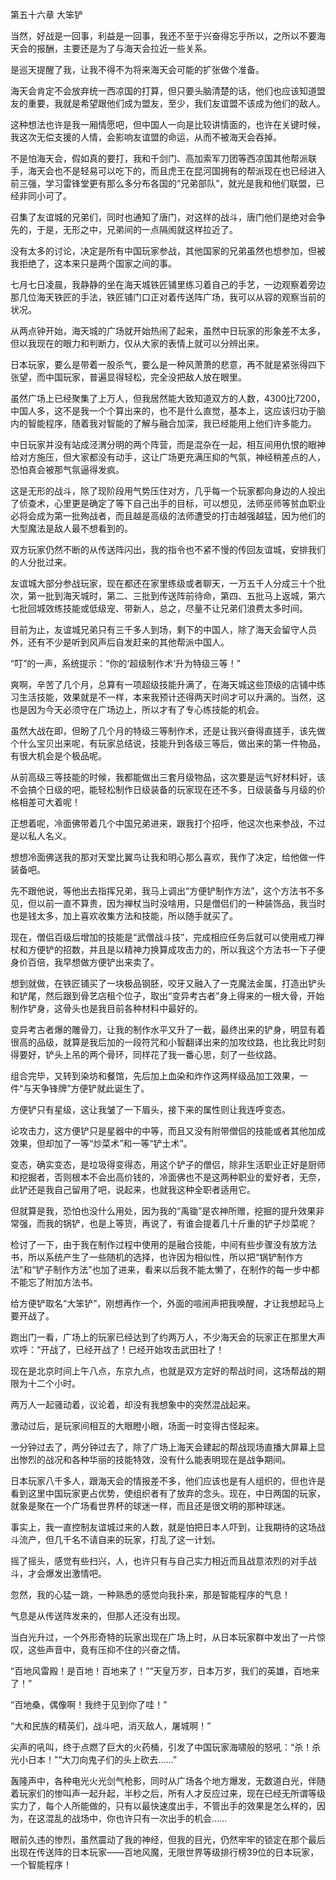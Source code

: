 第五十六章 大笨铲


当然，好战是一回事，利益是一回事，我还不至于兴奋得忘乎所以，之所以不要海天会的报酬，主要还是为了与海天会拉近一些关系。

是巡天提醒了我，让我不得不为将来海天会可能的扩张做个准备。

海天会肯定不会放弃统一西凉国的打算，但只要头脑清楚的话，他们也应该知道盟友的重要，我就是希望跟他们成为盟友，至少，我们友谊盟不该成为他们的敌人。

这种想法也许是我一厢情愿吧，但中国人一向是比较讲情面的，也许在关键时候，我这次无偿支援的人情，会影响友谊盟的命运，从而不被海天会吞掉。

不是怕海天会，假如真的要打，我和千剑门、高加索军刀团等西凉国其他帮派联手，海天会也不是轻易可以吃下的，而且虎王在昆河国拥有的帮派现在也已经进入前三强，学习雷锋堂更有那么多分布各国的“兄弟部队”，就光是我和他们联盟，已经非同小可了。

召集了友谊城的兄弟们，同时也通知了唐门，对这样的战斗，唐门他们是绝对会争先的，于是，无形之中，兄弟间的一点隔阂就这样拉近了。

没有太多的讨论，决定是所有中国玩家参战，其他国家的兄弟虽然也想参加，但被我拒绝了，这本来只是两个国家之间的事。

七月七日凌晨，我静静的坐在海天城铁匠铺里练习着自己的手艺，一边观察着旁边那几位海天铁匠的手法，铁匠铺门口正对着传送阵广场，我可以从容的观察当前的状况。

从两点钟开始，海天城的广场就开始热闹了起来，虽然中日玩家的形象差不太多，但以我现在的眼力和判断力，仅从大家的表情上就可以分辨出来。

日本玩家，要么是带着一股杀气，要么是一种风萧萧的悲意，再不就是紧张得四下张望，而中国玩家，普遍显得轻松，完全没把敌人放在眼里。

虽然广场上已经聚集了上万人，但我居然能大致知道双方的人数，4300比7200，中国人多，这不是我一个个算出来的，也不是什么直觉，基本上，这应该归功于脑内的智能程序，随着我对智能的了解与融合加深，我已经能用上他们许多能力。

中日玩家并没有站成泾渭分明的两个阵营，而是混杂在一起，相互间用仇恨的眼神给对方施压，但大家都没有动手，这让广场更充满压抑的气氛，神经稍差点的人，恐怕真会被那气氛逼得发疯。

这是无形的战斗，除了现阶段用气势压住对方，几乎每一个玩家都向身边的人投出了侦查术，心里更是确定了等下自己出手的目标，可以想见，法师巫师等贫血职业必将会成为第一批殉战者，而且越是高级的法师遭受的打击越强越猛，因为他们的大型魔法是敌人最不想看到的。

双方玩家仍然不断的从传送阵闪出，我的指令也不紧不慢的传回友谊城，安排我们的人分批过来。

友谊城大部分参战玩家，现在都还在家里练级或者聊天，一万五千人分成三十个批次，第一批到海天城时，第二、三批到传送阵前待命，第四、五批马上返城，第六七批回城效练技能或低级宠、带新人，总之，尽量不让兄弟们浪费太多时间。

目前为止，友谊城兄弟只有三千多人到场，剩下的中国人，除了海天会留守人员外，还有不少是听到风声后自发赶来的其他帮派中国人。

“叮”的一声，系统提示：“你的‘超级制作术’升为特级三等！”

爽啊，辛苦了几个月，总算有一项超级技能升满了，在海天城这些顶级的店铺中练习生活技能，效果就是不一样，本来我预计还得两天时间才可以升满的。当然，这也是因为今天必须守在广场边上，所以才有了专心练技能的机会。

虽然大战在即，但盼了几个月的特级三等制作术，还是让我兴奋得直搓手，该先做个什么宝贝出来呢，有玩家总结说，技能升到各级三等后，做出来的第一件物品，有很大机会是个极品呢。

从前高级三等技能的时候，我都能做出三套月级物品，这次要是运气好材料好，该不会搞个日级的吧，能轻松制作日级装备的玩家现在还不多，日级装备与月级的价格相差可大着呢！

正想着呢，冷面佛带着几个中国兄弟进来，跟我打个招呼，他这次也来参战，不过是以私人名义。

想想冷面佛送我的那对天堂比翼鸟让我和明心那么喜欢，我作了决定，给他做一件装备吧。

先不跟他说，等他出去指挥兄弟，我马上调出“方便铲制作方法”，这个方法书不多见，但以前一直不算贵，因为禅杖当时没啥用，只是僧侣们的一种装饰品，我当时也是钱太多，加上喜欢收集方法和技能，所以随手就买了。

现在，僧侣百级后增加的技能是“武僧战斗技”，完成相应任务后就可以使用戒刀禅杖和方便铲的招数，并且是以精神力换算成攻击力的，所以我这个方法书一下子便身价百倍，我早想做方便铲出来卖了。

想到就做，在铁匠铺买了一块极品钢胚，咬牙又融入了一克魔法金属，打造出铲头和铲尾，然后跟到骨艺店租个位子，取出“变异考古者”身上得来的一根大骨，开始制作铲身，这骨头也是我目前各种材料中最好的。

变异考古者爆的雕骨刀，让我的制作水平又升了一截，最终出来的铲身，明显有着很高的品级，就算是我后加的一段符咒和小智翻译出来的加攻纹路，也比我比时刻得要好，铲头上吊的两个骨环，同样花了我一番心思，刻了一些纹路。

组合完毕，又转到染坊和餐馆，先后加上血染和炸作这两样级品加工效果，一件“与天争锋牌”方便铲就此诞生了。

方便铲只有星级，这让我皱了一下眉头，接下来的属性则让我连呼变态。

论攻击力，这方便铲只是星器中的中等，而且又没有附带僧侣的技能或者其他加成效果，但却加了一等“炒菜术”和一等“铲土术”。

变态，确实变态，是垃圾得变得态，用这个铲子的僧侣，除非生活职业正好是厨师和挖掘者，否则根本不会出高价钱的，冷面佛也不是这两种职业的爱好者，无奈，此铲还是我自己留用了吧，说起来，也就我这种全职者适用它。

但就算是我，恐怕也没什么用处，因为我的“禹锄”是农神所赠，挖掘的提升效果非常强，而我的锅铲，也是上等货，再说了，有谁会提着几十斤重的铲子炒菜呢？

检讨了一下，由于我在制作过程中使用的是融合技能，中间有些步骤没有放方法书，所以系统产生了一些随机的选择，也许因为相似性，所以把“锅铲制作方法”和“铲子制作方法”也加了进来，看来以后我不能太懒了，在制作的每一步中都不能忘了附加方法书。

给方便铲取名“大笨铲”，刚想再作一个，外面的喧闹声把我唤醒，才让我想起马上要开战了。

跑出门一看，广场上的玩家已经达到了约两万人，不少海天会的玩家正在那里大声欢呼：“开战了，已经开战了！已经开始攻击武田社了！

现在是北京时间上午八点，东京九点，也就是双方定好的帮战时间，这场帮战的期限为十二个小时。

两万人一起骚动着，议论着，却没有我想象中的突然混战起来。

激动过后，是玩家间相互的大眼瞪小眼，场面一时变得古怪起来。

一分钟过去了，两分钟过去了，除了广场上海天会建起的帮战现场直播大屏幕上显出惨烈的战况和各种华丽的技能特效，没有什么能表明现在是战争期间。

日本玩家八千多人，跟海天会的情报差不多，他们应该也是有人组织的，但也许是看到这里中国玩家更占优势，使组织者有了放弃的念头。现在，中日两国的玩家，就象是聚在一个广场看世界杯的球迷一样，而且还是很文明的那种球迷。

事实上，我一直控制友谊城过来的人数，就是怕把日本人吓到，让我期待的这场战斗流产，但几千名不请自来的玩家，打乱了这一计划。

摇了摇头，感觉有些扫兴，人，也许只有与自己实力相近而且战意浓烈的对手战斗，才会爆发出激情吧。

忽然，我的心猛一跳，一种熟悉的感觉向我扑来，那是智能程序的气息！

气息是从传送阵发来的，但那人还没有出现。

当白光升过，一个外形奇特的玩家出现在广场上时，从日本玩家群中发出了一片惊叹，这些声音中，竟有压抑不住的兴奋之情。

“百地风雷殿！是百地！百地来了！”“天皇万岁，日本万岁，我们的英雄，百地来了！”

“百地桑，偶像啊！我终于见到你了哇！”

“大和民族的精英们，战斗吧，消灭敌人，屠城啊！”

尖声的吼叫，终于点燃了巨大的火药桶，引发了中国玩家海啸般的怒吼：“杀！杀光小日本！”“大刀向鬼子们的头上砍去……”

轰隆声中，各种电光火光剑气枪影，同时从广场各个地方爆发，无数道白光，伴随着玩家们的惨叫声一起升起，半秒之后，所有人才反应过来，现在已经无所谓等级实力了，每个人所能做的，只有以最快速度出手，不管出手的效果是怎么样的，因为，在这混乱的战场中，你也许只有一次出手的机会……

眼前久违的惨烈，虽然震动了我的神经，但我的目光，仍然牢牢的锁定在那个最后出现在传送阵的日本玩家——百地风魔，无限世界等级排行榜39位的日本玩家，一个智能程序！





